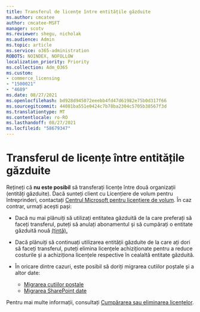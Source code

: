```yaml
---
title: Transferul de licențe între entitățile găzduite
ms.author: cmcatee
author: cmcatee-MSFT
manager: scotv
ms.reviewer: shegu, nicholak
ms.audience: Admin
ms.topic: article
ms.service: o365-administration
ROBOTS: NOINDEX, NOFOLLOW
localization_priority: Priority
ms.collection: Adm_O365
ms.custom:
- commerce_licensing
- "1500021"
- "4689"
ms.date: 08/27/2021
ms.openlocfilehash: bd928d945072eeebb4fd47d61982e75b0d317f66
ms.sourcegitcommit: 44081ba551e0424c7b78ba2304c5705b38567f3d
ms.translationtype: MT
ms.contentlocale: ro-RO
ms.lasthandoff: 08/27/2021
ms.locfileid: "58679347"
---
```

# <a name="transfer-licenses-between-tenants"></a>Transferul de licențe între entitățile găzduite

Rețineți că **nu este posibil** să transferați licențe între două organizații (entități găzduite). Dacă sunteți client cu Licențiere de volum pentru întreprinderi, contactați [Centrul Microsoft pentru licențiere de volum](https://support.microsoft.com/help/4471406/how-to-contact-the-microsoft-volume-licensing-service-center). În caz contrar, urmați acești pași:

- Dacă nu mai plănuiți să utilizați entitatea găzduită de la [](https://admin.microsoft.com/Adminportal/Home?source=applauncher#/subscriptions) care preferați să faceți transferul, puteți să anulați abonamentul și să cumpărați o entitate găzduită nouă [(țintă).](https://www.microsoft.com/microsoft-365/business/compare-all-microsoft-365-business-products?rtc=2&activetab=tab:primaryr2)
- Dacă plănuiți să continuați utilizarea entității găzduite de la [](https://docs.microsoft.com/microsoft-365/commerce/licenses/buy-licenses#buy-or-remove-licenses-for-your-business-subscription) care ați dori să faceți transferul, puteți elimina licențele achiziționate pentru a reduce costurile și a achiziționa licențele respective în cealaltă entitate găzduită.
- În oricare dintre cazuri, este posibil să doriți migrarea cutiilor poștale și a altor date:

    - [Migrarea cutiilor poștale](https://docs.microsoft.com/Exchange/mailbox-migration/migrate-mailboxes-across-tenants)
    - [Migrarea SharePoint date](https://aka.ms/modernSpoAdminCenter/CloudContentMigrations)

Pentru mai multe informații, consultați [Cumpărarea sau eliminarea licențelor](https://docs.microsoft.com/microsoft-365/commerce/licenses/buy-licenses).
